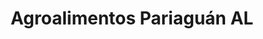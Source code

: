 ---
title: "Agroalimentos Pariaguán AL"
url: /ciudad-guayana-puerto-ordaz/agroalimentos-pariaguan-al/
shop: granja
---